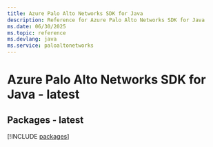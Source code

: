 ```yaml
---
title: Azure Palo Alto Networks SDK for Java
description: Reference for Azure Palo Alto Networks SDK for Java
ms.date: 06/30/2025
ms.topic: reference
ms.devlang: java
ms.service: paloaltonetworks
---
```

# Azure Palo Alto Networks SDK for Java - latest
## Packages - latest
[!INCLUDE [packages](palo-alto-networks-index.md)]